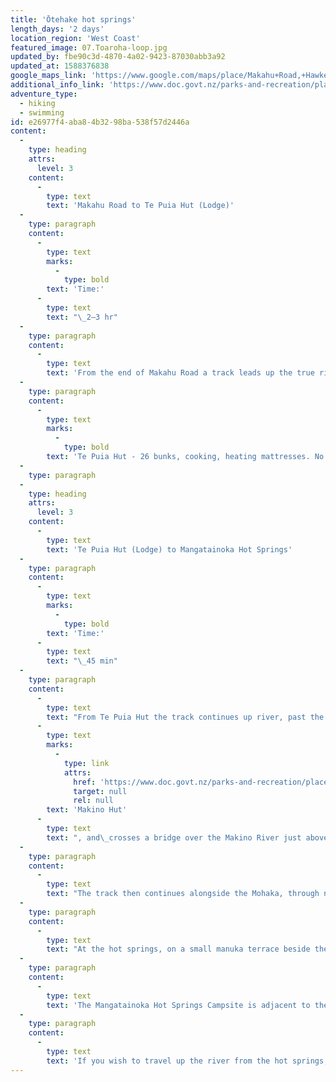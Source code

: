 ```yaml
---
title: 'Ōtehake hot springs'
length_days: '2 days'
location_region: 'West Coast'
featured_image: 07.Toaroha-loop.jpg
updated_by: fbe90c3d-4870-4a02-9423-87030abb3a92
updated_at: 1588376838
google_maps_link: 'https://www.google.com/maps/place/Makahu+Road,+Hawke''s+Bay/data=!4m2!3m1!1s0x6d6976b94cb66faf:0x70c84171428f070e?sa=X&ved=2ahUKEwjvprCV6pPpAhXkzjgGHe9NBt8Q8gEwAHoECAoQAQ'
additional_info_link: 'https://www.doc.govt.nz/parks-and-recreation/places-to-go/hawkes-bay/places/kaweka-forest-park/things-to-do/tracks/te-puia-hut-track-and-mangatainoka-hot-springs/'
adventure_type:
  - hiking
  - swimming
id: e26977f4-aba8-4b32-98ba-538f57d2446a
content:
  -
    type: heading
    attrs:
      level: 3
    content:
      -
        type: text
        text: 'Makahu Road to Te Puia Hut (Lodge)'
  -
    type: paragraph
    content:
      -
        type: text
        marks:
          -
            type: bold
        text: 'Time:'
      -
        type: text
        text: "\_2–3 hr"
  -
    type: paragraph
    content:
      -
        type: text
        text: 'From the end of Makahu Road a track leads up the true right of the Mohaka River to Te Puia Hut. 2- 3 hours'
  -
    type: paragraph
    content:
      -
        type: text
        marks:
          -
            type: bold
        text: 'Te Puia Hut - 26 bunks, cooking, heating mattresses. No bookings required'
  -
    type: paragraph
  -
    type: heading
    attrs:
      level: 3
    content:
      -
        type: text
        text: 'Te Puia Hut (Lodge) to Mangatainoka Hot Springs'
  -
    type: paragraph
    content:
      -
        type: text
        marks:
          -
            type: bold
        text: 'Time:'
      -
        type: text
        text: "\_45 min"
  -
    type: paragraph
    content:
      -
        type: text
        text: "From Te Puia Hut the track continues up river, past the turnoff to\_"
      -
        type: text
        marks:
          -
            type: link
            attrs:
              href: 'https://www.doc.govt.nz/parks-and-recreation/places-to-go/hawkes-bay/places/kaweka-forest-park/things-to-do/huts/makino-hut/'
              target: null
              rel: null
        text: 'Makino Hut'
      -
        type: text
        text: ", and\_crosses a bridge over the Makino River just above its confluence with the Mohaka River."
  -
    type: paragraph
    content:
      -
        type: text
        text: "The track then continues alongside the Mohaka, through native bush with some rolling terrain. Steep drop-offs in some sections lend nice views of the surrounding foothills.\_There is a final steep descent to reach the hot springs."
  -
    type: paragraph
    content:
      -
        type: text
        text: "At the hot springs, on a small manuka terrace beside the Mohaka River,\_there are two fibreglass baths surrounded by a decking area."
  -
    type: paragraph
    content:
      -
        type: text
        text: 'The Mangatainoka Hot Springs Campsite is adjacent to the pools.'
  -
    type: paragraph
    content:
      -
        type: text
        text: 'If you wish to travel up the river from the hot springs, be aware this is private land and prior permission from the landowner is required.'
---
```


